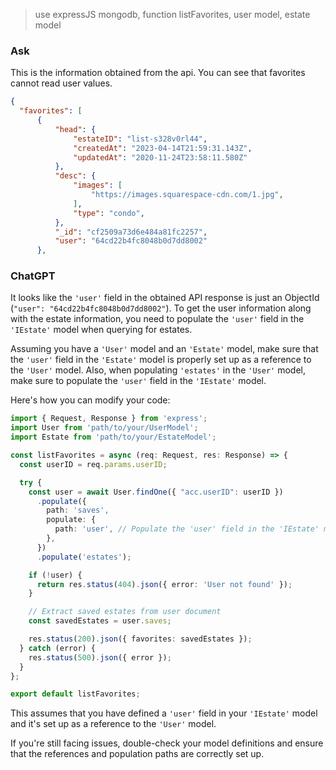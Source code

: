 > use expressJS mongodb, function listFavorites, user model, estate model

### Ask

This is the information obtained from the api.
You can see that favorites cannot read user values.

```json
{
  "favorites": [
      {
          "head": {
              "estateID": "list-s328v0rl44",
              "createdAt": "2023-04-14T21:59:31.143Z",
              "updatedAt": "2020-11-24T23:58:11.580Z"
          },
          "desc": {
              "images": [
                  "https://images.squarespace-cdn.com/1.jpg",
              ],
              "type": "condo",
          },
          "_id": "cf2509a73d6e484a81fc2257",
          "user": "64cd22b4fc8048b0d7dd8002"
      },
```

### ChatGPT

It looks like the `'user'` field in the obtained API response is just an ObjectId (`"user": "64cd22b4fc8048b0d7dd8002"`). To get the user information along with the estate information, you need to populate the `'user'` field in the `'IEstate'` model when querying for estates.

Assuming you have a `'User'` model and an `'Estate'` model, make sure that the `'user'` field in the `'Estate'` model is properly set up as a reference to the `'User'` model. Also, when populating `'estates'` in the `'User'` model, make sure to populate the `'user'` field in the `'IEstate'` model.

Here's how you can modify your code:

```ts
import { Request, Response } from 'express';
import User from 'path/to/your/UserModel';
import Estate from 'path/to/your/EstateModel';

const listFavorites = async (req: Request, res: Response) => {
  const userID = req.params.userID;

  try {
    const user = await User.findOne({ "acc.userID": userID })
      .populate({
        path: 'saves',
        populate: {
          path: 'user', // Populate the 'user' field in the 'IEstate' model
        },
      })
      .populate('estates');

    if (!user) {
      return res.status(404).json({ error: 'User not found' });
    }

    // Extract saved estates from user document
    const savedEstates = user.saves;

    res.status(200).json({ favorites: savedEstates });
  } catch (error) {
    res.status(500).json({ error });
  }
};

export default listFavorites;
```

This assumes that you have defined a `'user'` field in your `'IEstate'` model and it's set up as a reference to the `'User'` model.

If you're still facing issues, double-check your model definitions and ensure that the references and population paths are correctly set up.
